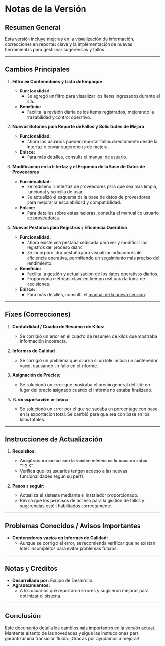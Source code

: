 

# Notas de la Versión

## Resumen General
Esta versión incluye mejoras en la visualización de información, correcciones en reportes clave y la implementación de nuevas herramientas para gestionar sugerencias y fallos.

---

## Cambios Principales

1. **Filtro en Contenedores y Lista de Empaque**
   - **Funcionalidad:**
     - Se agregó un filtro para visualizar los ítems ingresados durante el día.
   - **Beneficio:**
     - Facilita la revisión diaria de los ítems registrados, mejorando la trazabilidad y control operativo.

2. **Nuevos Botones para Reporte de Fallos y Solicitudes de Mejora**
   - **Funcionalidad:**
     - Ahora los usuarios pueden reportar fallos directamente desde la interfaz o enviar sugerencias de mejora.
   - **Enlace:**
     - Para más detalles, consulta el [manual de usuario](https://celifrut1-my.sharepoint.com/:b:/g/personal/transformaciondigital_celifrut_com/EVXnE7XZRrhKueHsmkOUP2UBfYIP-WbSo-Y9Oz2J18SbPQ?e=8l7czt).

3. **Modificación en la Interfaz y el Esquema de la Base de Datos de Proveedores**
   - **Funcionalidad:**
     - Se rediseñó la interfaz de proveedores para que sea más limpia, funcional y sencilla de usar.
     - Se actualizó el esquema de la base de datos de proveedores para mejorar la escalabilidad y compatibilidad.
   - **Enlace:**
     - Para detalles sobre estas mejoras, consulta el [manual de usuario de proveedores](https://celifrut1-my.sharepoint.com/:b:/g/personal/transformaciondigital_celifrut_com/EVO78aqo9m9IgHqIY5QlSKkBazzrFJjtf6DY7VWTM6KEbg?e=VNn1qt).

4. **Nuevas Pestañas para Registros y Eficiencia Operativa**  
   - **Funcionalidad:**  
     - Ahora existe una pestaña dedicada para ver y modificar los registros del proceso diario.  
     - Se incorporó otra pestaña para visualizar indicadores de eficiencia operativa, permitiendo un seguimiento más preciso del rendimiento.  
   - **Beneficio:**  
     - Facilita la gestión y actualización de los datos operativos diarios.  
     - Proporciona métricas clave en tiempo real para la toma de decisiones.  
   - **Enlace:**  
     - Para más detalles, consulta el [manual de la nueva sección](https://celifrut1-my.sharepoint.com/:b:/g/personal/transformaciondigital_celifrut_com/EUUgowaDBeBNjjC_vyq6qIUBVvbZo3OcMQ2JhK7r49Ncow?e=xbzNQt).

---

## Fixes (Correcciones)

1. **Contabilidad / Cuadro de Resumen de Kilos:**
   - Se corrigió un error en el cuadro de resumen de kilos que mostraba información incorrecta.

2. **Informes de Calidad:**
   - Se corrigió un problema que ocurría si un lote incluía un contenedor vacío, causando un fallo en el informe.

3. **Asignación de Precios:**
   - Se solucionó un error que mostraba el precio general del lote en lugar del precio asignado cuando el informe no estaba finalizado.

3. **% de exportación en lotes:**
   - Se solucionó un error por el que se sacaba en porcentage con base en la exportacion total. Se cambió para que sea con base en los kilos totales.

---

## Instrucciones de Actualización

1. **Requisitos:**
   - Asegúrate de contar con la versión mínima de la base de datos “1.2.X”.
   - Verifica que los usuarios tengan acceso a las nuevas funcionalidades según su perfil.

2. **Pasos a seguir:**
   - Actualiza el sistema mediante el instalador proporcionado.
   - Revisa que los permisos de acceso para la gestión de fallos y sugerencias estén habilitados correctamente.

---

## Problemas Conocidos / Avisos Importantes

- **Contenedores vacíos en Informes de Calidad:**
  - Aunque se corrigió el error, se recomienda verificar que no existan lotes incompletos para evitar problemas futuros.

---

## Notas y Créditos

- **Desarrollado por:** Equipo de Desarrollo.
- **Agradecimientos:**
  - A los usuarios que reportaron errores y sugirieron mejoras para optimizar el sistema.

---

## Conclusión
Este documento detalla los cambios más importantes en la versión actual. Mantente al tanto de las novedades y sigue las instrucciones para garantizar una transición fluida. ¡Gracias por ayudarnos a mejorar!
